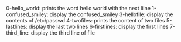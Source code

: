 0-hello_world: prints the word hello world with the next liine
1-confused_smiley: display the confused_smiley
3-hellofile: display the contents of /etc/passwd
4-twofiles: prints the content of two files
5-lastlines: display the last two lines
6-firstlines: display the first lines
7-third_line: display the third line of file
